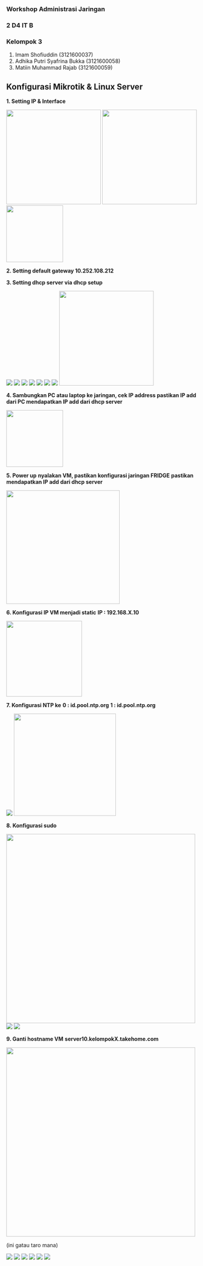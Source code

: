 ### Workshop Administrasi Jaringan
### 2 D4 IT B
### Kelompok 3

1. Imam Shofiuddin             (3121600037)
2. Adhika Putri Syafrina Bukka (3121600058)
3. Matiin Muhammad Rajab       (3121600059)

## Konfigurasi Mikrotik & Linux Server

**1. Setting IP & Interface**

<img src="https://github.com/adhikasyafrina/Workshop-Administrasi-Jaringan/blob/main/Minggu%205/Images/IP_add.jpg" height="250" /> 
<img src="https://github.com/adhikasyafrina/Workshop-Administrasi-Jaringan/blob/main/Minggu%205/Images/IP_route.jpg" height="250" />
<img src="https://github.com/adhikasyafrina/Workshop-Administrasi-Jaringan/blob/main/Minggu%205/Images/chech_ip%20a.jpg" height="150" />

**2. Setting default gateway 10.252.108.212**

**3. Setting dhcp server via dhcp setup**

<img src="https://github.com/adhikasyafrina/Workshop-Administrasi-Jaringan/blob/main/Minggu%205/Images/dhcp_setup.jpg" />
<img src="https://github.com/adhikasyafrina/Workshop-Administrasi-Jaringan/blob/main/Minggu%205/Images/dhcp_setup1.jpg" />
<img src="https://github.com/adhikasyafrina/Workshop-Administrasi-Jaringan/blob/main/Minggu%205/Images/dhcp_setup2.jpg" />
<img src="https://github.com/adhikasyafrina/Workshop-Administrasi-Jaringan/blob/main/Minggu%205/Images/dhcp_setup3.jpg" />
<img src="https://github.com/adhikasyafrina/Workshop-Administrasi-Jaringan/blob/main/Minggu%205/Images/dhcp_setup4.jpg" />
<img src="https://github.com/adhikasyafrina/Workshop-Administrasi-Jaringan/blob/main/Minggu%205/Images/dhcp_setup5.jpg" />
<img src="https://github.com/adhikasyafrina/Workshop-Administrasi-Jaringan/blob/main/Minggu%205/Images/dhcp_setup6.jpg" />
<img src="https://github.com/adhikasyafrina/Workshop-Administrasi-Jaringan/blob/main/Minggu%205/Images/dhcp_setup7.jpg" height="250" />

**4. Sambungkan PC atau laptop ke jaringan, cek IP address pastikan IP add dari PC mendapatkan IP add dari dhcp server**

<img src="https://github.com/adhikasyafrina/Workshop-Administrasi-Jaringan/blob/main/Minggu%205/Images/chech_ip%20a.jpg" height="150" />

**5. Power up**
   **nyalakan VM, pastikan konfigurasi jaringan FRIDGE**
   **pastikan mendapatkan IP add dari dhcp server**
   
<img src="https://github.com/adhikasyafrina/Workshop-Administrasi-Jaringan/blob/main/Minggu%205/Images/jaringan.jpg" height="300" />

**6. Konfigurasi IP VM menjadi static**
   **IP : 192.168.X.10**
   
<img src="https://github.com/adhikasyafrina/Workshop-Administrasi-Jaringan/blob/main/Minggu%205/Images/inet_static.jpg" height="200" />

**7. Konfigurasi NTP ke**
   **0 : id.pool.ntp.org**
   **1 : id.pool.ntp.org**
   
<img src="https://github.com/adhikasyafrina/Workshop-Administrasi-Jaringan/blob/main/Minggu%205/Images/set_ntp.jpg" />   
<img src="https://github.com/adhikasyafrina/Workshop-Administrasi-Jaringan/blob/main/Minggu%205/Images/set_ntp1.jpg" height="270" />

**8. Konfigurasi sudo**

<img src="https://github.com/adhikasyafrina/Workshop-Administrasi-Jaringan/blob/main/Minggu%205/Images/sudo1.jpg" height="500" />
<img src="https://github.com/adhikasyafrina/Workshop-Administrasi-Jaringan/blob/main/Minggu%205/Images/sudo2.jpg" />
<img src="https://github.com/adhikasyafrina/Workshop-Administrasi-Jaringan/blob/main/Minggu%205/Images/sudo3.jpg" />

**9. Ganti hostname VM**
   **server10.kelompokX.takehome.com**
   
<img src="https://github.com/adhikasyafrina/Workshop-Administrasi-Jaringan/blob/main/Minggu%205/Images/hostname.jpg" height="500"/>  

(ini gatau taro mana)

<img src="https://github.com/adhikasyafrina/Workshop-Administrasi-Jaringan/blob/main/Minggu%205/Images/net_connect_details.jpg" />
<img src="https://github.com/adhikasyafrina/Workshop-Administrasi-Jaringan/blob/main/Minggu%205/Images/restart_net.jpg" />
<img src="https://github.com/adhikasyafrina/Workshop-Administrasi-Jaringan/blob/main/Minggu%205/Images/restart_systemd.jpg"  />
<img src="https://github.com/adhikasyafrina/Workshop-Administrasi-Jaringan/blob/main/Minggu%205/Images/set_time1.jpg" />
<img src="https://github.com/adhikasyafrina/Workshop-Administrasi-Jaringan/blob/main/Minggu%205/Images/set_time2.jpg" />
<img src="https://github.com/adhikasyafrina/Workshop-Administrasi-Jaringan/blob/main/Minggu%205/Images/time_date_ctl.jpg" />
